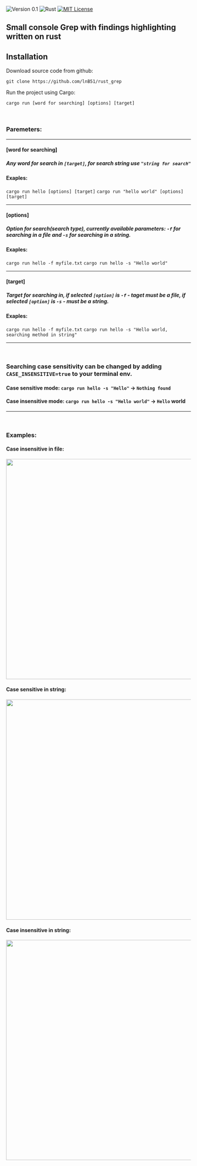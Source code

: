 ![Version 0.1](https://img.shields.io/badge/Version%200.1-FFC832?style=for-the-badge&logoColor=white)
![Rust](https://img.shields.io/badge/Rust-000?style=for-the-badge&logo=rust&logoColor=white)
[![MIT License](https://img.shields.io/badge/MIT%20License-004772?style=for-the-badge&logo=license&logoColor=white)](https://github.com/b1rd-dev/rust_grep/blob/main/LICENSE.md)

## Small console Grep with findings highlighting written on rust

## Installation

Download source code from github: 

`git clone https://github.com/lnB51/rust_grep`

Run the project using Cargo:

`cargo run [word for searching] [options] [target]`

<br />

### Paremeters:

<hr/>

#### [word for searching]

##### Any word for search in `[target]`, for search string use `"string for search"`

#### Exaples:
`cargo run hello [options] [target]`
`cargo run "hello world" [options] [target]`

<hr/>

#### [options]

##### Option for search(search type), currently available parameters: `-f` for searching in a file and `-s` for searching in a string.

#### Exaples:
`cargo run hello -f myfile.txt`
`cargo run hello -s "Hello world"`

<hr/>

#### [target]

##### Target for searching in, if selected `[option]` is `-f` - taget must be a file, if selected `[option]` is `-s` - must be a string.

#### Exaples:
`cargo run hello -f myfile.txt`
`cargo run hello -s "Hello world, searching method in string"`

<hr/>

<br />

### Searching case sensitivity can be changed by adding `CASE_INSENSITIVE=true` to your terminal env.

#### Case sensitive mode: `cargo run hello -s "Hello"` -> `Nothing found`
#### Case insensitive mode: `cargo run hello -s "Hello world"` -> `Hello` world

<hr/>

<br />

### Examples:

#### Case insensitive in file:
[<img src="./exaples/case_insensitive_in_file.png" width="600px"/>](https://github.com/b1rd-dev/rust_grep/blob/main/exaples/case_insensitive_in_file.png)

#### Case sensitive in string:
[<img src="./exaples/case_sensitive_in_string.png" width="600px"/>](https://github.com/b1rd-dev/rust_grep/blob/main/exaples/case_sensitive_in_string.png)

#### Case insensitive in string:

[<img src="./exaples/case_insensitive_in_string.png" width="600px"/>](https://github.com/b1rd-dev/rust_grep/blob/main/exaples/case_insensitive_in_string.png)
